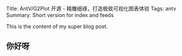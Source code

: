 Title: AntV/G2Plot 开源 - 精雕细琢，打造极致可视化图表体验
Tags: antv
Summary: Short version for index and feeds

This is the content of my super blog post.

## 你好呀